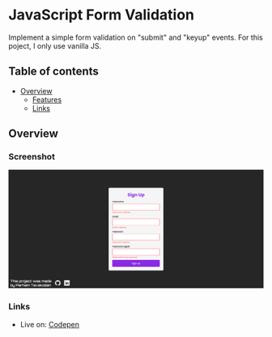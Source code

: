 # JavaScript Form Validation

Implement a simple form validation on "submit" and "keyup" events. For this poject, I only use vanilla JS.

## Table of contents

- [Overview](#overview)
  - [Features](#the-challenge)
  - [Links](#links)

## Overview

### Screenshot

![](./screenshot.png)

### Links

- Live on: [Codepen](https://codepen.io/frontendparham/pen/RwexBWw)